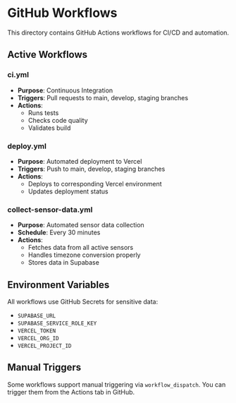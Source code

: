 # GitHub Workflows

This directory contains GitHub Actions workflows for CI/CD and automation.

## Active Workflows

### ci.yml
- **Purpose**: Continuous Integration
- **Triggers**: Pull requests to main, develop, staging branches
- **Actions**: 
  - Runs tests
  - Checks code quality
  - Validates build

### deploy.yml
- **Purpose**: Automated deployment to Vercel
- **Triggers**: Push to main, develop, staging branches
- **Actions**:
  - Deploys to corresponding Vercel environment
  - Updates deployment status

### collect-sensor-data.yml
- **Purpose**: Automated sensor data collection
- **Schedule**: Every 30 minutes
- **Actions**:
  - Fetches data from all active sensors
  - Handles timezone conversion properly
  - Stores data in Supabase

## Environment Variables

All workflows use GitHub Secrets for sensitive data:
- `SUPABASE_URL`
- `SUPABASE_SERVICE_ROLE_KEY`
- `VERCEL_TOKEN`
- `VERCEL_ORG_ID`
- `VERCEL_PROJECT_ID`

## Manual Triggers

Some workflows support manual triggering via `workflow_dispatch`.
You can trigger them from the Actions tab in GitHub.